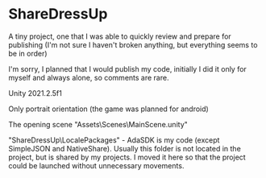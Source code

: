 # ShareDressUp

A tiny project, one that I was able to quickly review and prepare for publishing (I'm not sure I haven't broken anything, but everything seems to be in order)

I'm sorry, I planned that I would publish my code, initially I did it only for myself and always alone, so comments are rare. 

Unity 2021.2.5f1

Only portrait orientation (the game was planned for android)

The opening scene "Assets\Scenes\MainScene.unity"

"ShareDressUp\LocalePackages" - AdaSDK is my code (except  SimpleJSON and NativeShare). Usually this folder is not located in the project, but is shared by my projects. I moved it here so that the project could be launched without unnecessary movements.
